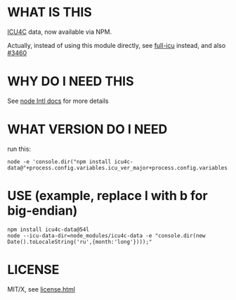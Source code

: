WHAT IS THIS
===
[ICU4C](https://ssl.icu-project.org) data, now available via NPM.

Actually, instead of using this module directly, see [full-icu](https://www.npmjs.com/package/full-icu) instead,
and also [#3460](https://github.com/nodejs/node/issues/3460)

WHY DO I NEED THIS
===
See [node Intl docs](https://nodejs.org/api/intl.html) for more details

WHAT VERSION DO I NEED
===

run this:
```
node -e 'console.dir("npm install icu4c-data@"+process.config.variables.icu_ver_major+process.config.variables.icu_endianness)'
```

USE (example, replace l with b for big-endian)
===
```
npm install icu4c-data@54l
node --icu-data-dir=node_modules/icu4c-data -e "console.dir(new Date().toLocaleString('ru',{month:'long'})));"
```

LICENSE
===
MIT/X, see [license.html](http://source.icu-project.org/repos/icu/icu/trunk/license.html)

